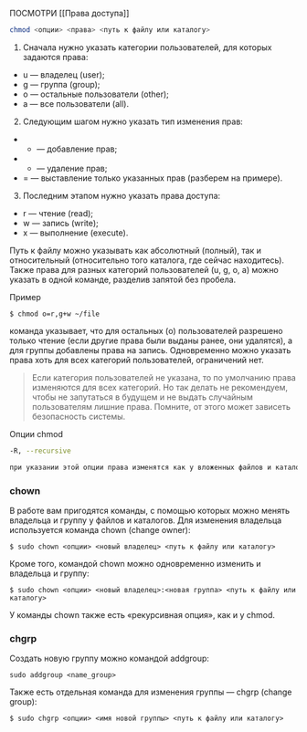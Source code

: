 

ПОСМОТРИ [[Права доступа]]

``` sh
chmod <опции> <права> <путь к файлу или каталогу>
```

1. Сначала нужно указать категории пользователей, для которых задаются права:

- u — владелец (user);
- g — группа (group);
- o — остальные пользователи (other);
- a — все пользователи (all).

2. Следующим шагом нужно указать тип изменения прав:

- + — добавление прав;
- - — удаление прав;
- = — выставление только указанных прав (разберем на примере).

3. Последним этапом нужно указать права доступа:

- r — чтение (read);
- w — запись (write);
- x — выполнение (execute).

Путь к файлу можно указывать как абсолютный (полный), так и относительный (относительно того каталога, где сейчас находитесь). Также права для разных категорий пользователей (u, g, o, a) можно указать в одной команде, разделив запятой без пробела.


Пример

```
$ chmod o=r,g+w ~/file
```

команда указывает, что для остальных (o) пользователей разрешено только чтение (если другие права были выданы ранее, они удалятся), а для группы добавлены права на запись. Одновременно можно указать права хоть для всех категорий пользователей, ограничений нет.

> Если категория пользователей не указана, то по умолчанию права изменяются для всех категорий. Но так делать не рекомендуем, чтобы не запутаться в будущем и не выдать случайным пользователям лишние права. Помните, от этого может зависеть безопасность системы.


Опции chmod
``` sh
-R, --recursive

при указании этой опции права изменятся как у вложенных файлов и каталогов, так и у родительских каталогов (до домашнего каталога)
```


### chown

В работе вам пригодятся команды, с помощью которых можно менять владельца и группу у файлов и каталогов. Для изменения владельца используется команда chown (change owner):

```
$ sudo chown <опции> <новый владелец> <путь к файлу или каталогу>
```

Кроме того, командой chown можно одновременно изменить и владельца и группу:

```
$ sudo chown <опции> <новый владелец>:<новая группа> <путь к файлу или каталогу>
```

У команды chown также есть «рекурсивная опция», как и у chmod.

### chgrp

Создать новую группу можно командой addgroup:

```
sudo addgroup <name_group>
```

Также есть отдельная команда для изменения группы — chgrp (change group):

```
$ sudo chgrp <опции> <имя новой группы> <путь к файлу или каталогу>
```